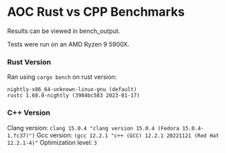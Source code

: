 # AOC Rust vs CPP Benchmarks

Results can be viewed in bench_output.

Tests were run on an AMD Ryzen 9 5900X.

### Rust Version

Ran using `cargo bench` on rust version:

```
nightly-x86_64-unknown-linux-gnu (default)
rustc 1.68.0-nightly (3984bc583 2023-01-17)
```

### C++ Version

Clang version: `clang 15.0.4 "clang version 15.0.4 (Fedora 15.0.4-1.fc37)")`
Gcc version: `(gcc 12.2.1 "c++ (GCC) 12.2.1 20221121 (Red Hat 12.2.1-4)"`
Optimization level: `3`

